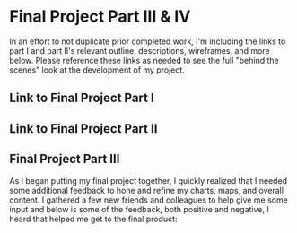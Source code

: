 # Final Project Part III & IV

In an effort to not duplicate prior completed work, I'm including the links to part I and part II's relevant outline,
descriptions, wireframes, and more below. Please reference these links as needed to see the full "behind the scenes" look
at the development of my project. 

## Link to Final Project Part I

## Link to Final Project Part II

## Final Project Part III
As I began putting my final project together, I quickly realized that I needed some additional feedback to hone and refine my
charts, maps, and overall content. I gathered a few new friends and colleagues to help give me some input and below is some of the feedback, both positive and negative, I heard that helped me get to the final product:

